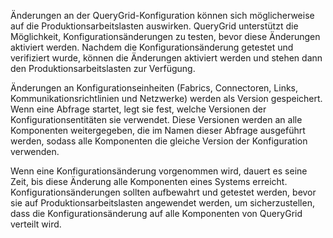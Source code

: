 Änderungen an der QueryGrid-Konfiguration können sich möglicherweise auf die Produktionsarbeitslasten auswirken. QueryGrid unterstützt die Möglichkeit, Konfigurationsänderungen zu testen, bevor diese Änderungen aktiviert werden. Nachdem die Konfigurationsänderung getestet und verifiziert wurde, können die Änderungen aktiviert werden und stehen dann den Produktionsarbeitslasten zur Verfügung.

Änderungen an Konfigurationseinheiten (Fabrics, Connectoren, Links, Kommunikationsrichtlinien und Netzwerke) werden als Version gespeichert. Wenn eine Abfrage startet, legt sie fest, welche Versionen der Konfigurationsentitäten sie verwendet. Diese Versionen werden an alle Komponenten weitergegeben, die im Namen dieser Abfrage ausgeführt werden, sodass alle Komponenten die gleiche Version der Konfiguration verwenden.

Wenn eine Konfigurationsänderung vorgenommen wird, dauert es seine Zeit, bis diese Änderung alle Komponenten eines Systems erreicht. Konfigurationsänderungen sollten aufbewahrt und getestet werden, bevor sie auf Produktionsarbeitslasten angewendet werden, um sicherzustellen, dass die Konfigurationsänderung auf alle Komponenten von QueryGrid verteilt wird.
